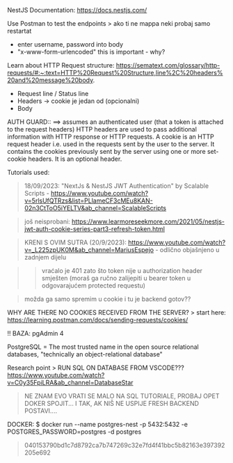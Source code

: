 NestJS Documentation: https://docs.nestjs.com/

Use Postman to test the endpoints > ako ti ne mappa neki probaj samo restartat

- enter username, password into body
- "x-www-form-urlencoded" this is important - why?

Learn about HTTP Request structure: https://sematext.com/glossary/http-requests/#:~:text=HTTP%20Request%20Structure,line%2C%20headers%20and%20message%20body.

- Request line / Status line
- Headers -> cookie je jedan od (opcionalni)
- Body

AUTH GUARD:: ==> assumes an authenticated user (that a token is attached to the request headers)
HTTP headers are used to pass additional information with HTTP response or HTTP requests. A cookie is an HTTP request header i.e. used in the requests sent by the user to the server. It contains the cookies previously sent by the server using one or more set-cookie headers. It is an optional header.

Tutorials used:

> 18/09/2023: "NextJs & NestJS JWT Authentication" by Scalable Scripts - https://www.youtube.com/watch?v=5rlsUfQTRzs&list=PLlameCF3cMEu8KAN-02n3CtToO5iYELTV&ab_channel=ScalableScripts

> još neisprobani: https://www.learmoreseekmore.com/2021/05/nestjs-jwt-auth-cookie-series-part3-refresh-token.html

> KRENI S OVIM SUTRA (20/9/2023): https://www.youtube.com/watch?v=_L225zpUK0M&ab_channel=MariusEspejo - odlično objašnjeno u zadnjem dijelu

> > vraćalo je 401 zato što token nije u authorization header smješten (moraš ga ručno zalijepiti u bearer token u odgovarajućem protected requestu)

> možda ga samo spremim u cookie i tu je backend gotov??

WHY ARE THERE NO COOKIES RECEIVED FROM THE SERVER? > start here: https://learning.postman.com/docs/sending-requests/cookies/

!! BAZA: pgAdmin 4

PostgreSQL = The most trusted name in the open source relational databases, "technically an object-relational database"

Research point > RUN SQL ON DATABASE FROM VSCODE??? https://www.youtube.com/watch?v=C0y35FpiLRA&ab_channel=DatabaseStar

> NE ZNAM EVO VRATI SE MALO NA SQL TUTORIALE, PROBAJ OPET DOKER SPOJIT... I TAK, AK NIŠ NE USPIJE FRESH BACKEND POSTAVI....

DOCKER:
$ docker run --name postgres-nest -p 5432:5432 -e POSTGRES_PASSWORD=postgres -d postgres

> 040153790bd1c7d8792ca7b747269c32e7fd4f41bbc5b82163e397392205e692
